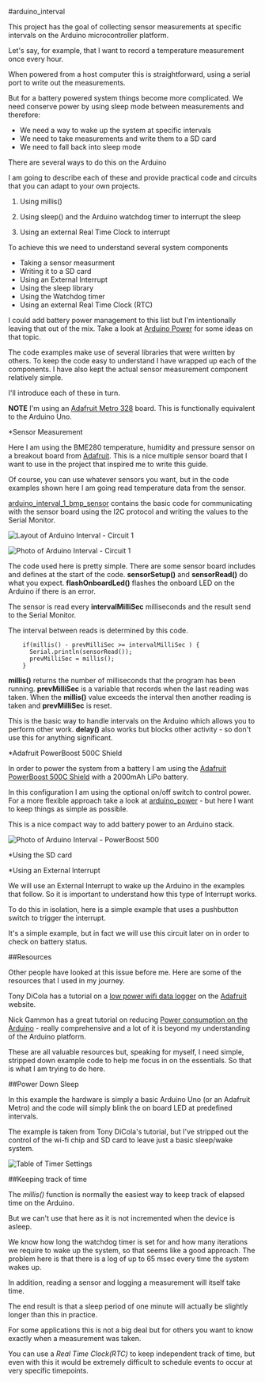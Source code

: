 #arduino_interval

This project has the goal of collecting sensor measurements at specific intervals on the Arduino microcontroller platform.

Let's say, for example, that I want to record a temperature measurement once every hour.

When powered from a host computer this is straightforward, using a serial port to write out the measurements.

But for a battery powered system things become more complicated. We need conserve power by using sleep mode between measurements and
therefore:

- We need a way to wake up the system at specific intervals
- We need to take measurements and write them to a SD card
- We need to fall back into sleep mode

There are several ways to do this on the Arduino

I am going to describe each of these and provide practical code and circuits that you can adapt to your own projects.


1. Using millis()

2. Using sleep() and the Arduino watchdog timer to interrupt the sleep

3. Using an external Real Time Clock to interrupt


To achieve this we need to understand several system components

- Taking a sensor measurment
- Writing it to a SD card
- Using an External Interrupt
- Using the sleep library
- Using the Watchdog timer
- Using an external Real Time Clock (RTC)

I could add battery power management to this list but I'm intentionally leaving that out of the mix.
Take a look at [Arduino Power](https://github.com/craic/arduino_power) for some ideas on that topic.

The code examples make use of several libraries that were written by others. To keep the code easy to understand
I have wrapped up each of the components. I have also kept the actual sensor measurement component relatively simple.

I'll introduce each of these in turn.

**NOTE** I'm using an [Adafruit Metro 328](https://www.adafruit.com/products/2466) board.
This is functionally equivalent to the Arduino Uno.


*Sensor Measurement

Here I am using the BME280 temperature, humidity and pressure sensor on a breakout board
from [Adafruit](https://www.adafruit.com/products/2652). This is a nice multiple sensor board that I
want to use in the project that inspired me to write this guide.

Of course, you can use whatever sensors you want, but in the code examples shown here I am going
read temperature data from the sensor.

[arduino_interval_1_bmp_sensor](/arduino_interval_1_bmp_sensor) contains the basic code for communicating with the sensor board
using the I2C protocol and writing the values to the Serial Monitor.

![Layout of Arduino Interval - Circuit 1](images/arduino_interval_1_layout.png)

![Photo of Arduino Interval - Circuit 1](images/arduino_interval_1_photo.png)

The code used here is pretty simple. There are some sensor board includes and defines at the start of the code.
**sensorSetup()** and **sensorRead()** do what you expect. **flashOnboardLed()** flashes the onboard LED on the Arduino if
there is an error.

The sensor is read every **intervalMilliSec** milliseconds and the result send to the Serial Monitor.

The interval between reads is determined by this code.

```arduino
    if(millis() - prevMilliSec >= intervalMilliSec ) {
      Serial.println(sensorRead());
      prevMilliSec = millis();
    }
```
**millis()** returns the number of milliseconds that the program has been running.
**prevMilliSec** is a variable that records when the last reading was taken.
When the **millis()** value exceeds the interval then another reading is taken and **prevMilliSec** is reset.

This is the basic way to handle intervals on the Arduino which allows you to perform other work.
**delay()** also works but blocks other activity - so don't use this for anything significant.


*Adafruit PowerBoost 500C Shield

In order to power the system from a battery I am using the
 [Adafruit PowerBoost 500C Shield](https://www.adafruit.com/products/2078) with a 2000mAh LiPo battery.

In this configuration I am using the optional on/off switch to control power. For a more flexible approach
take a look at [arduino_power](https://github.com/craic/arduino_power) - but here I want to keep things as
simple as possible.

This is a nice compact way to add battery power to an Arduino stack.

![Photo of Arduino Interval - PowerBoost 500](images/arduino_interval_powerboost_photo.png)



*Using the SD card


*Using an External Interrupt

We will use an External Interrupt to wake up the Arduino in the examples that follow. So it
is important to understand how this type of Interrupt works.

To do this in isolation, here is a simple example that uses a pushbutton switch to trigger the interrupt.

It's a simple example, but in fact we will use this circuit later on in order to check on battery status.















##Resources

Other people have looked at this issue before me. Here are some of the resources that I used in my journey.

Tony DiCola has a tutorial on a [low power wifi data logger](https://learn.adafruit.com/low-power-wifi-datalogging/overview) on the
[Adafruit](https://www.adafruit.com/) website.

Nick Gammon has a great tutorial on reducing [Power consumption on the Arduino](http://www.gammon.com.au/power) -
really comprehensive and a lot of it is beyond my understanding of the Arduino platform.


These are all valuable resources but, speaking for myself, I need simple, stripped down example code to help me focus
in on the essentials. So that is what I am trying to do here.


##Power Down Sleep

In this example the hardware is simply a basic Arduino Uno (or an Adafruit Metro) and the code will simply blink the
on board LED at predefined intervals.

The example is taken from Tony DiCola's tutorial, but I've stripped out the control of the wi-fi chip and SD card to
leave just a basic sleep/wake system.






![Table of Timer Settings](atmega328_watchdog_timer_prescale_select_table.png)





##Keeping track of time

The *millis()* function is normally the easiest way to keep track of elapsed time on the Arduino.

But we can't use that here as it is not incremented when the device is asleep.

We know how long the watchdog timer is set for and how many iterations we require to wake up the system, so that
seems like a good approach. The problem here is that there is a log of up to 65 msec every time the
system wakes up.

In addition, reading a sensor and logging a measurement will itself take time.

The end result is that a sleep period of one minute will actually be slightly longer than this in practice.

For some applications this is not a big deal but for others you want to know exactly when a measurement was taken.

You can use a *Real Time Clock(RTC)* to keep independent track of time, but even with this it would be
extremely difficult to schedule events to occur at very specific timepoints.



